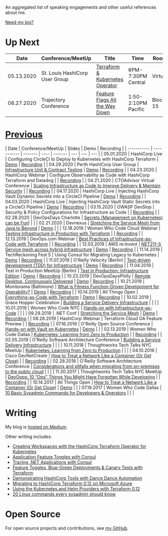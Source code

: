 An aggregated list of speaking engagements and other useful
references about me.

[Need my bio?](bio.html)

# Up Next

| Date        | Conference/MeetUp  | Title | Time | Room |
| ----------- | ----------- | ------- | ---- |  ------- |
| 05.13.2020 | St. Louis HashiCorp User Group | [Terraform & Kubernetes Operator](https://www.meetup.com/St-Louis-HashiCorp-User-Group/events/270512761)| 6PM-7:30PM Central | Virtual |
| 08.27.2020 | Trajectory Conference | [Feature Flags All the Way Down](https://www.trajectoryconf.com/)| 1:50-2:10PM Pacific | Bloc 15 |

# [Previous](#slides)

| Date        | Conference/MeetUp  | Slides | Demo | Recording |
| ----------- | ----------- | ------- | ---- |  ------- | --- | --- | --- |
| 05.01.2020 | HashiCorp Live | Configuring CircleCI to Deploy to Kubernetes with HashiCorp Terraform | [Demo](https://github.com/punkdata/nodejs-circleci/tree/vault) | [Recording](https://www.hashicorp.com/resources/hashicorp-live-with-terraform-and-circleci-deploy-kubernetes-application/) |
| 04.29.2020 | Perth HashiCorp User Group | [Infrastructure Unit & Contract Testing](https://speakerdeck.com/joatmon08/test-driven-development-tdd-for-infrastructure) | [Demo](https://github.com/joatmon08/tdd-infrastructure/tree/master/tf-azure-network) | [Recording](https://www.youtube.com/watch?v=s0y0nRIrgwE) |
| 04.23.2020 | HashiCorp Webinar | Configure Observability as Code with HashiCorp Terraform and Datadog |  | [Recording](https://www.hashicorp.com/resources/configure-observability-as-code-with-terraform-and-datadog/) |
| 04.21.2020 | CTOAdvisor Virtual Conference | [Scaling Infrastructure as Code to Improve Delivery & Maintain Security](https://speakerdeck.com/joatmon08/scaling-infrastructure-as-code-to-improve-delivery-and-maintain-security) |  | [Recording](https://www.youtube.com/watch?v=knTLeA3JWk4) |
| 04.17.2020 | HashiCorp Live | Injecting HashiCorp Vault Dynamic Secrets into a CircleCI Pipeline | [Demo](https://github.com/punkdata/nodejs-circleci/tree/vault) | [Recording](https://www.hashicorp.com/resources/hashicorp-live-with-vault-and-circleci-injecting-dynamic-secrets-into-a-pipeline/) |
| 04.03.2020 | HashiCorp Live | Injecting HashiCorp Vault Static Secrets into a CircleCI Pipeline | [Demo](https://github.com/punkdata/nodejs-circleci/tree/vault) | [Recording](https://www.hashicorp.com/resources/hashicorp-live-with-vault-and-circleci-injecting-static-secrets-into-a-pipeline/) |
| 03.15.2020 | OWASP DevSlop | Security & Policy Configurations for Infrastructure as Code |  | [Recording](https://www.youtube.com/watch?v=KOTXCIN0yE0) |
| 02.28.2020 | DevOpsDays Charlotte | [Secrets (Management on Kubernetes) can be Fun](https://www.hashicorp.com/blog/dynamic-database-credentials-with-vault-and-kubernetes/)|  |  |
| 02.21.2020 | Devnexus | [Stretching the Service Mesh from Java to Beyond](https://speakerdeck.com/joatmon08/stretching-the-service-mesh-from-java-to-beyond) | [Demo](https://github.com/joatmon08/expense-report) |  |
| 12.18.2019 | Women Who Code Cloud Webinar | [Testing Infrastructure in Production with Terraform](https://speakerdeck.com/joatmon08/testing-infrastructure-in-production-with-terraform) |  | [Recording](https://zoom.us/rec/play/68cpf-j-qmo3SNaduASDAP9xW46_LqKs0iIaqPcLy0m1BnRWOlulY7tGY7SF33wEYNcbMDKpva90HsrN?continueMode=true) |
| 12.13.2019 | DevOps.com Webinar | [Best Practices of Infrastructure-as-Code with Terraform](https://speakerdeck.com/joatmon08/best-practices-of-infrastructure-as-code-with-terraform) |  | [Recording](https://webinars.devops.com/best-practices-of-infrastructure-as-code-with-terraform) |
| 12.03.2019 | AWS re:Invent | [NET211-S Service mesh across hybrid infrastructure](https://speakerdeck.com/joatmon08/net211-s-service-mesh-across-hybrid-infrastructure) | [Demo](https://github.com/hashicorp/demo-consul-cloud-map) | [Recording](https://www.youtube.com/watch?v=gks3lvZGjn4) |
| 11.14.2019 | TechReckoning Fest 5 | Using Consul for Migrating Legacy to Kubernetes | [Demo](https://mesh.demo.gs) | [Recording](https://connect.techreckoning.com/techreckoning-fest-5/) |
| 11.07.2019 | O'Reilly Velocity (Berlin) | [Test-driven development (TDD) for Infrastructure](https://speakerdeck.com/joatmon08/test-driven-development-tdd-for-infrastructure) | [Demo](https://github.com/joatmon08/tdd-infrastructure) | [Recording](https://www.hashicorp.com/resources/test-driven-development-tdd-for-infrastructure) |
| 11.04.2019 | Test in Production MeetUp (Berlin) | [Test in Production: Infrastructure Edition](https://speakerdeck.com/joatmon08/test-in-production-infrastructure-edition) | [Demo](https://github.com/joatmon08/test-in-production-for-infrastructure) | [Recording](https://launchdarkly.com/blog/testing-infrastructure-changes-in-production-at-hashicorp/) |
| 10.23.2019 | DevOpsDaysPhilly | [Remote Desktop, Continuously Delivered](https://speakerdeck.com/joatmon08/remote-desktop-continuously-delivered) | [Demo](https://github.com/joatmon08/chrome-remote-desktop-pipeline) | [Recording](https://youtu.be/1MUWKTmAvo4) |
| 10.21.2019 | Monitorama (Baltimore) | [What is Fitness Function-Driven Development for Operability?](https://speakerdeck.com/joatmon08/whats-fitness-function-driven-development-for-operability) | [Demo](https://github.com/joatmon08/2019-monitorama) | [Recording](https://vimeo.com/369642816) |
| 10.14.2019 | All Things Open | [Everything-as-Code with Terraform](https://speakerdeck.com/joatmon08/everything-as-code-with-terraform) | [Demo](https://github.com/joatmon08/2019-demo-ato) | [Recording](https://www.youtube.com/watch?v=-4jWcw9tOVw) |
| 10.02.2019 | Grace Hopper Celebration | [Building a Service Delivery Infrastructure](https://speakerdeck.com/joatmon08/building-a-service-delivery-infrastructure) |  |  |
| 10.01.2019 | Women Who Code NYC | [Hands-on with Infrastructure-as-Code](https://speakerdeck.com/joatmon08/hands-on-with-infrastructure-as-code) |  |  |
| 09.29.2019 | .NET Conf | [Stretching the Service Mesh](https://github.com/dotnet-presentations/dotnetconf2019/blob/master/Technical/Stretching%20the%20Service%20Mesh.pdf) | [Demo](https://github.com/joatmon08/dotnet-service-mesh-example) | [Recording](https://youtu.be/4-USBT7fxV0)  |
| 08.28.2019 | HashiCorp Webinar | Terraform Cloud GA Feature Preview |  | [Recording](https://www.hashicorp.com/resources/terraform-cloud-ga-collaboration-for-everyone) |
| 07.16.2019 | O'Reilly Open Source Conference | [Hands-on with Vault on Kubernetes](https://speakerdeck.com/joatmon08/hands-on-with-vault-on-kubernetes) | [Demo](https://github.com/hashicorp/hands-on-with-vault-on-kubernetes) |  |
| 02.13.2019 | Women Who Code Dallas | [Kubernetes: Learning from Zero to Production](https://www.slideshare.net/RosemaryWang/wwcode-dallas-kubernetes-learning-from-zero-to-production) |  | [Recording](https://www.youtube.com/watch?v=_3ZWtBYivZk) |
| 02.05.2019 | O'Reilly Software Architecture Conference | [Building a Service Delivery Infrastructure](https://cdn.oreillystatic.com/en/assets/1/event/289/Building%20a%20service%20delivery%20infrastructure%20_sponsored%20by%20ThoughtWorks_%20Presentation.pdf) |  |  |
| 10.11.2018 | Thoughtworks Tech Talks NYC MeetUp | [Kubernetes: Learning from Zero to Production](https://www.slideshare.net/RosemaryWang/kubernetes-learning-from-zero-to-production) |  |  |
| 04.10.2018 | Cisco DevNetCreate | [How to Treat a Network Like a Container (Or Get Close)](https://www.slideshare.net/RosemaryWang/2018-cisco-devnet-create-how-to-treat-a-network-as-a-container) |  | [Recording](https://youtu.be/j7HYpSCCEY0) |
| 02.28.2018 | O'Reilly Software Architecture Conference | [Considerations and pitfalls when migrating from on-premises to the public cloud](https://cdn.oreillystatic.com/en/assets/1/event/281/Considerations%20and%20pitfalls%20when%20migrating%20from%20on-premises%20to%20the%20public%20cloud%20_sponsored%20by%20ThoughtWorks_%20Presentation.pdf) |  |  |
| 11.30.2017 | Thoughtworks Tech Talks NYC MeetUp | [DevOops: 10 “Ops” Things You Might Have Forgotten While Developing](https://www.slideshare.net/RosemaryWang/thoughtworks-tech-talks-nyc-devoops-10-ops-things-you-might-have-forgotten-while-developing) |  | [Recording](https://www.youtube.com/watch?v=vAljReBcV_Y) |
| 10.14.2017 | All Things Open | [How to Treat a Network Like a Container (Or Get Close)](https://www.slideshare.net/RosemaryWang/all-things-open-2017-how-to-treat-a-network-as-a-container) | [Demo](https://github.com/joatmon08/2017-demo-ato) | |
| 07.19.2017 | Women Who Code Dallas | [10 Basic Sysadmin Commands for Developers & Operators](https://www.slideshare.net/RosemaryWang/10-basic-sysadmin-commands-for-developers-operators) | | |

# Writing

My blog is [hosted on Medium](https://medium.com/@joatmon08).

Other writing includes:

- [Creating Workspaces with the HashiCorp Terraform Operator for Kubernetes](https://www.hashicorp.com/blog/creating-workspaces-with-the-hashicorp-terraform-operator-for-kubernetes/)
- [Application Feature Toggles with Consul](https://www.hashicorp.com/blog/application-feature-toggles-with-hashicorp-consul)
- [Tracing .NET Applications with Consul](https://www.hashicorp.com/blog/tracing-dotnet-applications-with-consul-service-mesh)
- [Feature Toggles, Blue-Green Deployments & Canary Tests with Terraform](https://www.hashicorp.com/blog/terraform-feature-toggles-blue-green-deployments-canary-test)
- [Demonstrating HashiCorp Tools with Dance Dance Automation](https://www.hashicorp.com/blog/demonstrating-hashicorp-tools-with-dance-dance-automation/)
- [Migrating to HashiCorp Terraform 0.12 on Microsoft Azure](https://cloudblogs.microsoft.com/opensource/2019/06/25/how-to-migrate-to-hashicorp-terraform-0-12-microsoft-azure/)
- [Using the Kubernetes and Helm Providers with Terraform 0.12](https://www.hashicorp.com/blog/using-the-kubernetes-and-helm-providers-with-terraform-0-12/)
- [20 Linux commands every sysadmin should know](https://opensource.com/article/17/7/20-sysadmin-commands)

# Open Source

For open source projects and contributions, see [my GitHub](https://github.com/joatmon08).